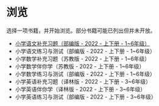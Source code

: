 # 浏览
选择一项书籍，并开始浏览。部分书籍可能已列出但并未开放。
* [小学语文补充习题（部编版 - 2022 - 上下册 - 1~6年级）](https://miner233.github.io/cda/wizard/ps/chinese/ministry_edition/supplementary_exercises/)
* 小学语文练习与测试（部编版 - 2022 - 上下册 - 1~6年级）
* 小学数学补充习题（苏教版 - 2022 - 上下册 - 1~6年级）
* 小学数学伴你学（苏教版 - 2022 - 上下册 - 1~6年级）
* 小学数学练习与测试（部编版 - 2022 - 上下册 - 1~6年级）
* 小学英语补充习题（译林版 - 2022 - 上下册 - 3~6年级）
* 小学英语伴你学（译林版 - 2022 - 上下册 - 3~6年级）
* 小学英语练习与测试（部编版 - 2022 - 上下册 - 3~6年级）
